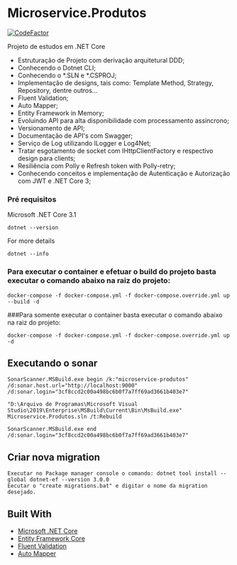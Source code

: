 # Microservice.Produtos

[![CodeFactor](https://www.codefactor.io/repository/github/sampaiobrenner/microservice.produtos/badge?s=bcd6289dcff1bcd7e5cab16a405672f7d56e24c6)](https://www.codefactor.io/repository/github/sampaiobrenner/microservice.produtos)

Projeto de estudos em .NET Core 

- Estruturação de Projeto com derivação arquitetural DDD;
- Conhecendo o Dotnet CLI;
- Conhecendo o *.SLN e *.CSPROJ;
- Implementação de designs, tais como: Template Method, Strategy, Repository, dentre outros... 
- Fluent Validation;
- Auto Mapper;
- Entity Framework in Memory;
- Evoluindo API para alta disponibilidade com processamento assíncrono;
- Versionamento de API;
- Documentação de API's com Swagger;
- Serviço de Log utilizando ILogger e Log4Net;
- Tratar esgotamento de socket com IHttpClientFactory e respectivo design para clients;
- Resiliência com Polly e Refresh token with Polly-retry;
- Conhecendo conceitos e implementação de Autenticação e Autorização com JWT e .NET Core 3;

### Pré requisitos

Microsoft .NET Core 3.1

```
dotnet --version
```
For more details

```
dotnet --info
```


### Para executar o container e efetuar o build do projeto basta executar o comando abaixo na raiz do projeto:
```
docker-compose -f docker-compose.yml -f docker-compose.override.yml up --build -d
```

###Para somente executar o container basta executar o comando abaixo na raiz do projeto:
```
docker-compose -f docker-compose.yml -f docker-compose.override.yml up -d
```

## Executando o sonar

```
SonarScanner.MSBuild.exe begin /k:"microservice-produtos" /d:sonar.host.url="http://localhost:9000" /d:sonar.login="3cf8ccd2c00a498bc6b0f7a7ff69ad3661b403e7"

"D:\Arquivo de Programas\Microsoft Visual Studio\2019\Enterprise\MSBuild\Current\Bin\MsBuild.exe" Microservice.Produtos.sln /t:Rebuild

SonarScanner.MSBuild.exe end /d:sonar.login="3cf8ccd2c00a498bc6b0f7a7ff69ad3661b403e7"
```


## Criar nova migration

```
Executar no Package manager console o comando: dotnet tool install --global dotnet-ef --version 3.0.0
Eecutar o "create migrations.bat" e digitar o nome da migration desejado.

```


## Built With

* [Microsoft .NET Core](https://dotnet.microsoft.com/)
* [Entity Framework Core](https://docs.microsoft.com/en-us/ef/#pivot=efcore) 
* [Fluent Validation](https://fluentvalidation.net/) 
* [Auto Mapper](https://automapper.org/) 
